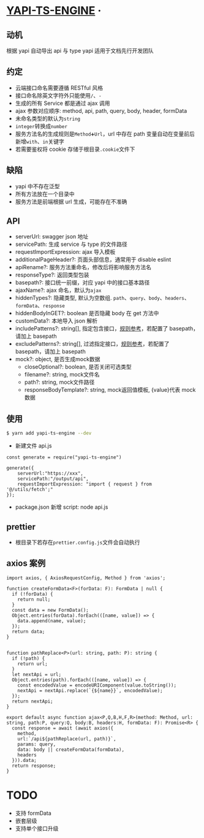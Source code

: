 # [YAPI-TS-ENGINE]() &middot;

## 动机

根据 yapi 自动导出 api 与 type
yapi 适用于文档先行开发团队

## 约定

- 云端接口命名需要遵循 RESTful 风格
- 接口命名除英文字符外只能使用`/`、`-`
- 生成的所有 Service 都是通过 ajax 调用
- ajax 参数对应顺序: method, api, path, query, body, header, formData
- 未命名类型的默认为`string`
- `integer`转换成`number`
- 服务方法名的生成规则是`Method➕Url`，url 中存在 path 变量自动在变量前后新增`with`、`in`关键字
- 若需要鉴权将 cookie 存储于根目录`.cookie`文件下

## 缺陷

- yapi 中不存在泛型
- 所有方法放在一个目录中
- 服务方法是前端根据 url 生成，可能存在不准确

## API

- serverUrl: swagger json 地址
- servicePath: 生成 service 与 type 的文件路径
- requestImportExpression: ajax 导入模板
- additionalPageHeader?: 页面头部信息，通常用于 disable eslint
- apiRename?: 服务方法重命名，修改后将影响服务方法名
- responseType?: 返回类型包装
- basepath?: 接口统一前缀，对应 yapi 中的接口基本路径
- ajaxName?: ajax 命名，默认为`ajax`
- hiddenTypes?: 隐藏类型, 默认为空数组. `path`、`query`、`body`、`headers`、`formData`、`response`
- hiddenBodyInGET?: boolean 是否隐藏 body 在 get 方法中
- customData?: 本地导入 json 解析
- includePatterns?: string[], 指定包含接口，[规则参考](https://github.com/pillarjs/path-to-regexp)，若配置了 basepath，请加上 basepath
- excludePatterns?: string[], 过滤指定接口，[规则参考](https://github.com/pillarjs/path-to-regexp)，若配置了 basepath，请加上 basepath
- mock?: object, 是否生成mock数据
  - closeOptional?: boolean, 是否关闭可选类型
  - filename?: string, mock文件名
  - path?: string, mock文件路径
  - responseBodyTemplate?: string, mock返回值模板, {value}代表 mock 数据
## 使用

```bash
$ yarn add yapi-ts-engine --dev
```

- 新建文件 api.js

```
const generate = require("yapi-ts-engine")

generate({
    serverUrl:"https://xxx",
    servicePath:"/output/api",
    requestImportExpression: "import { request } from '@/utils/fetch';"
});
```

- package.json 新增 script: node api.js

## prettier

- 根目录下若存在`prettier.config.js`文件会自动执行

## axios 案例

```
import axios, { AxiosRequestConfig, Method } from 'axios';

function createFormData<F>(forData: F): FormData | null {
  if (!forData) {
    return null;
  }
  const data = new FormData();
  Object.entries(forData).forEach(([name, value]) => {
    data.append(name, value);
  });
  return data;
}


function pathReplace<P>(url: string, path: P): string {
  if (!path) {
    return url;
  }
  let nextApi = url;
  Object.entries(path).forEach(([name, value]) => {
    const encodedValue = encodeURIComponent(value.toString());
    nextApi = nextApi.replace(`{${name}}`, encodedValue);
  });
  return nextApi;
}

export default async function ajax<P,Q,B,H,F,R>(method: Method, url: string, path:P, query:Q, body:B, headers:H, formData: F): Promise<R> {
  const response = await (await axios({
    method,
    url:`/api${pathReplace(url, path)}`,
    params: query,
    data: body || createFormData(formData),
    headers
  })).data;
  return response;
}

```

# TODO

- 支持 formData
- 嵌套层级
- 支持单个接口升级
